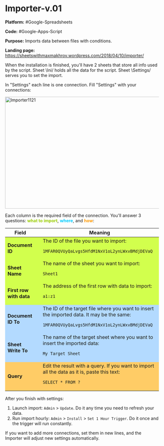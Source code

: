 # Importer-v.01

**Platform:** #Google-Spreadsheets

**Code:** #Google-Apps-Script

**Purpose:** Imports data between files with conditions.

**Landing page:** https://sheetswithmaxmakhrov.wordpress.com/2018/04/10/importer/


When the installation is finished, you'll have 2 sheets that store all info used by the script. Sheet \Ini/ holds all the data for the script. Sheet \Settings/ serves you to set the import.

In "Settings" each line is one connection. Fill "Settings" with your connections:

<img class="alignnone size-full wp-image-1261" src="https://sheetswithmaxmakhrov.files.wordpress.com/2018/04/importer11211.png" alt="Importer1121" width="679" height="367" />

Each column is the required field of the connection. You'll answer 3 questions: <strong><span style="color: #99cc00;">what to import</span></strong>, <span style="color: #00ccff;"><strong>where</strong></span>, and <strong><span style="color: #ff9900;">how</span></strong>:
<table>
<thead>
<tr>
<th>Field</th>
<th><span style="color: #ffffff;">      </span></th>
<th>Meaning</th>
</tr>
</thead>
<tbody>
<tr bgcolor="#d2ff4d">
<td><strong>Document ID</strong></td>
<td></td>
<td>The ID of the file you want to import:

<code>1MFAR0QVUyQaLvgs5HfdM1NxV1oL2ynLWxvBMdjDEVaQ</code></td>
</tr>
<tr bgcolor="#d2ff4d">
<td><strong>Sheet Name</strong></td>
<td></td>
<td>The name of the sheet you want to import:

<code>Sheet1</code></td>
</tr>
<tr bgcolor="#d2ff4d">
<td><strong>First row with data</strong></td>
<td></td>
<td>The address of the first row with data to import:

<code>a1:z1</code></td>
</tr>
<tr bgcolor="#b3daff">
<td><strong>Document ID To</strong></td>
<td></td>
<td>The ID of the target file where you want to insert the imported data. It may be the same:

<code>1MFAR0QVUyQaLvgs5HfdM1NxV1oL2ynLWxvBMdjDEVaQ</code></td>
</tr>
<tr bgcolor="#b3daff">
<td><strong>Sheet Write To</strong></td>
<td></td>
<td>The name of the target sheet where you want to insert the imported data:

<code>My Target Sheet</code></td>
</tr>
<tr bgcolor="#ffcc66">
<td><strong>Query</strong></td>
<td></td>
<td>Edit the result with a query. If you want to import all the data as it is, paste this text:

<code>SELECT * FROM ?</code></td>
</tr>
</tbody>
</table>

After you finish with settings:
<ol>
	<li>Launch import: <code>Admin</code> > <code>Update</code>. Do it any time you need to refresh your data.</li>
	<li>Run import hourly: <code>Admin</code> > <code>Install</code> > <code>Set 1 Hour Trigger</code>. Do it once and the trigger will run constantly.</li>
</ol>

If you want to add more connections, set them in new lines, and the Importer will adjust new settings automatically.
